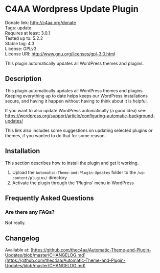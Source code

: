 # C4AA Wordpress Update Plugin 

Donate link: http://c4aa.org/donate  
Tags: update  
Requires at least: 3.0.1  
Tested up to: 5.2.2  
Stable tag: 4.3  
License: GPLv3  
License URI: http://www.gnu.org/licenses/gpl-3.0.html  

This plugin automatically updates all WordPress themes and plugins.

## Description

This plugin automatically updates all WordPress themes and plugins. Keeping everything up to date helps keeps our WordPress installations secure, and having it happen without having to think about it is helpful.

If you want to also update WordPress automatically (a good idea) see: [https://wordpress.org/support/article/configuring-automatic-background-updates/
](https://wordpress.org/support/article/configuring-automatic-background-updates/)

This link also includes some suggestions on updating selected plugins or themes, if you wanted to do that for some reason.

## Installation 

This section describes how to install the plugin and get it working.

1. Upload the `Automatic-Theme-and-Plugin-Updates` folder to the `/wp-content/plugins/` directory
1. Activate the plugin through the 'Plugins' menu in WordPress

## Frequently Asked Questions 

### Are there any FAQs?

Not really.

## Changelog 

Available at: [https://github.com/thec4aa/Automatic-Theme-and-Plugin-Updates/blob/master/CHANGELOG.md](https://github.com/thec4aa/Automatic-Theme-and-Plugin-Updates/blob/master/CHANGELOG.md)